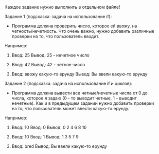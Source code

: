 Каждое задание нужно выполнить в отдельном файле!

Задание 1 (подсказка: задача на использование if):
  - Программа должна проверить число, которое ей ввожу, на четность/нечетность. Что очень важно,
    нужно добавить различные проверки на то, что пользователь вводит.
  
  Например:
  
  1. Ввод: 25
     Вывод: 25 - нечетное число
  
  2. Ввод: 42
     Вывод: 42 - четное число
     
  3. Ввод: ввожу какую-то ерунду
     Вывод: Вы ввели какую-то ерунду
     
     
Задание 2 (подсказка: задача на использование if и циклов):
  - Программа должна вывести все четные/нечетные числа от 0 до числа, которое я задаю (0 - то выводит четные, 1 - выводит нечетные).
    Как и в предыдущем задании нужно добавить проверки на то, что пользователь может ввести какую-то ерунду.
    
  Например:
  
  1. Ввод: 10
     Ввод: 0
     Вывод: 0 2 4 6 8 10
     
  2. Ввод: 10
     Ввод: 1
     Вывод: 1 3 5 7 9
     
  3. Ввод: bred
     Вывод: Вы ввели какую-то ерунду
